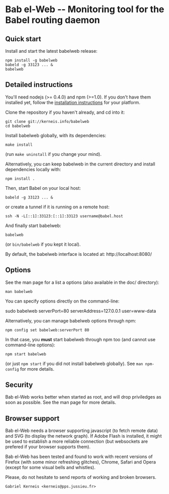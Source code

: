 Bab el-Web -- Monitoring tool for the Babel routing daemon
==========================================================

Quick start
-----------

Install and start the latest babelweb release:

    npm install -g babelweb
    babeld -g 33123 ... &
    babelweb

Detailed instructions
---------------------

You'll need nodejs (>= 0.4.0) and npm (>=1.0).  If you don't have them
installed yet, follow the [installation
instructions](https://github.com/joyent/node/wiki/Installation) for your
platform.

Clone the repository if you haven't already, and cd into it:

    git clone git://kerneis.info/babelweb
    cd babelweb

Install babelweb globally, with its dependencies:

    make install

(run `make uninstall` if you change your mind).

Alternatively, you can keep babelweb in the current directory and install
dependencies locally with:

    npm install .

Then, start Babel on your local host:

    babeld -g 33123 ... &

or create a tunnel if it is running on a remote host:

    ssh -N -L[::1]:33123:[::1]:33123 username@babel.host

And finally start babelweb:

    babelweb

(or `bin/babelweb` if you kept it local).

By default, the babelweb interface is located at:
http://localhost:8080/

Options
-------

See the man page for a list a options (also available in the doc/ directory):

    man babelweb

You can specify options directly on the command-line:

   sudo babelweb serverPort=80 serverAddress=127.0.0.1 user=www-data

Alternatively, you can manage babelweb options through npm:

    npm config set babelweb:serverPort 80

In that case, you **must** start babelweb through npm too (and cannot use
command-line options):

    npm start babelweb

(or just `npm start` if you did not install babelweb globally).  See `man
npm-config` for more details.


Security
--------
 
Bab el-Web works better when started as root, and will drop priviledges as soon
as possible.  See the man page for more details.

Browser support
---------------

Bab el-Web needs a browser supporting javascript (to fetch remote data)
and SVG (to display the network graph).  If Adobe Flash is installed, it
might be used to establish a more reliable connection (but websockets
are prefered if your browser supports them).

Bab el-Web has been tested and found to work with recent versions of Firefox
(with some minor refreshing glitches), Chrome, Safari and Opera (except for
some visual bells and whistles).

Please, do not hesitate to send reports of working and broken browsers.

    Gabriel Kerneis <kerneis@pps.jussieu.fr>
